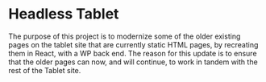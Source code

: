 # Headless Tablet

The purpose of this project is to modernize some of the older existing pages on the tablet site that are currently static HTML pages, by recreating them in React, with a WP back end. The reason for this update is to ensure that the older pages can now, and will continue, to work in tandem with the rest of the Tablet site.
